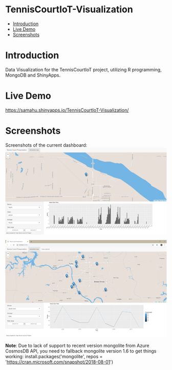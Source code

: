 # TennisCourtIoT-Visualization

- [Introduction](#introduction)
- [Live Demo](#live-demo)
- [Screenshots](#screenshots)

# Introduction
Data Visualization for the TennisCourtIoT project, utilizing R programming, MongoDB and ShinyApps.

# Live Demo
https://samahu.shinyapps.io/TennisCourtIoT-Visualization/

# Screenshots
Screenshots of the current dashboard:
![Screenshot](./misc/dashboard_sample_1.jpg)

![Screenshot](./misc/dashboard_sample_2.jpg)


__Note__: Due to lack of support to recent version mongolite from Azure CosmosDB API, you need to fallback mongolite version 1.6 to get things working:
install.packages('mongolite', repos = 'https://cran.microsoft.com/snapshot/2018-08-01')
